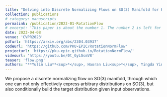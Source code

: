```yaml
---
title: "Delving into Discrete Normalizing Flows on SO(3) Manifold for Probabilistic Rotation Modeling"
collection: publications
# category: manuscripts
permalink: /publication/2023-01-RotationFlow
# excerpt: 'This paper is about the number 1. The number 2 is left for future work.'
date: 2023-04-08
venue: 'CVPR2023'
pdfurl: 'https://arxiv.org/abs/2304.03937'
codeurl: 'https://github.com/PKU-EPIC/RotationNormFlow'
projecturl: 'https://pku-epic.github.io/RotationNormFlow/'
videourl: 'https://youtu.be/0t_GyLGsmV8'
teaser: 'flow.png'
authors: "**Yulin Liu**<sup>*</sup>, Haoran Liu<sup>*</sup>, Yingda Yin<sup>*</sup>, Yang Wang, Baoquan Chen<sup>†</sup>, He Wang<sup>†</sup>"
---
```


We propose a discrete normalizing flow on SO(3) manifold, through which one can not only effectively express arbitrary distributions on SO(3), but also conditionally build the target distribution given input observations.
